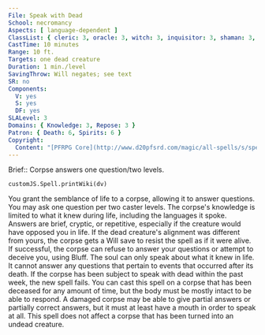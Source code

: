 ```yaml
---
File: Speak with Dead
School: necromancy
Aspects: [ language-dependent ]
ClassList: { cleric: 3, oracle: 3, witch: 3, inquisitor: 3, shaman: 3, psychic: 3, spiritualist: 3, medium: 2 }
CastTime: 10 minutes
Range: 10 ft.
Targets: one dead creature
Duration: 1 min./level
SavingThrow: Will negates; see text
SR: no
Components:
  V: yes
  S: yes
  DF: yes
SLALevel: 3
Domains: { Knowledge: 3, Repose: 3 }
Patron: { Death: 6, Spirits: 6 }
Copyright:
  Content: "[PFRPG Core](http://www.d20pfsrd.com/magic/all-spells/s/speak-with-dead)"
---
```

Brief:: Corpse answers one question/two levels.

```dataviewjs
customJS.Spell.printWiki(dv)
```

You grant the semblance of life to a corpse, allowing it to answer questions. You may ask one question per two caster levels. The corpse's knowledge is limited to what it knew during life, including the languages it spoke. Answers are brief, cryptic, or repetitive, especially if the creature would have opposed you in life.  If the dead creature's alignment was different from yours, the corpse gets a Will save to resist the spell as if it were alive.  If successful, the corpse can refuse to answer your questions or attempt to deceive you, using Bluff. The soul can only speak about what it knew in life. It cannot answer any questions that pertain to events that occurred after its death.  If the corpse has been subject to speak with dead within the past week, the new spell fails. You can cast this spell on a corpse that has been deceased for any amount of time, but the body must be mostly intact to be able to respond. A damaged corpse may be able to give partial answers or partially correct answers, but it must at least have a mouth in order to speak at all. This spell does not affect a corpse that has been turned into an undead creature.
